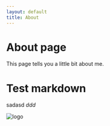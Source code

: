 ```yaml
---
layout: default
title: About
---
```

# About page

This page tells you a little bit about me.
# Test markdown

sadasd *ddd*

![logo](../assets/logo.png)

